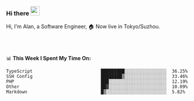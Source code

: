 ### Hi there <img src="https://media.giphy.com/media/hvRJCLFzcasrR4ia7z/giphy.gif" width="25px">

<!-- ![visitors](https://visitor-badge.glitch.me/badge?page_id=dislfyer.dislfyer) -->

Hi, I'm Alan, a Software Engineer, 🏠 Now live in Tokyo/Suzhou.

<br/>
<br/>

📊 **This Week I Spent My Time On:**


<!--START_SECTION:waka-->

```text
TypeScript                          █████████░░░░░░░░░░░░░░░░  36.25%
SSH Config                          ████████▒░░░░░░░░░░░░░░░░  33.46%
PHP                                 ███░░░░░░░░░░░░░░░░░░░░░░  12.19%
Other                               ██▓░░░░░░░░░░░░░░░░░░░░░░  10.09%
Markdown                            █▒░░░░░░░░░░░░░░░░░░░░░░░  5.82%
```

<!--END_SECTION:waka-->

<!--
**About Me:**
 -->
